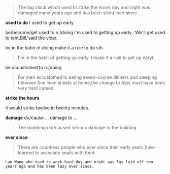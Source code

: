 
>The big clock which used to strike the hours day and night was damaged many years ago and has been silent ever since.


**used to do**
I used to get up early

be/become/get used to n./doing
I'm used to getting up early.
'We'll get used to taht,Bill,'said the vicar.

be in the habit of doing
make it a rule to do sth.

>I'm in the habit of getting up early.
>I make it a rule to get up earyl.

be accustomed to n./doing
>For men accustomed to eating seven-course dinners and sleeping between fine linen sheets at home,the change to Alps must have been very hard indeed.


**strike the hours**

It would strike twelve in twenty minutes.


**damage**
do/cause ... damage to ...

>The bombing did/caused serious damage to the building.

**ever since**
>There are countless people who,ever since their early years,have learned to associate snails with food.

```Lao Wang who used to work hard day and night was las laid off two years ago and has been lazy ever since.```